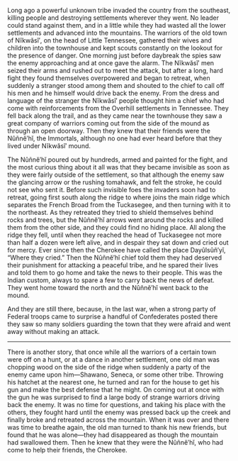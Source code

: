 Long ago a powerful unknown tribe invaded the country from the southeast, killing people and destroying settlements wherever they went. No leader could stand against them, and in a little while they had wasted all the lower settlements and advanced into the mountains. The warriors of the old town of Nĭkwăsĭ′, on the head of Little Tennessee, gathered their wives and children into the townhouse and kept scouts constantly on the lookout for the presence of danger. One morning just before daybreak the spies saw the enemy approaching and at once gave the alarm. The Nĭkwăsĭ′ men seized their arms and rushed out to meet the attack, but after a long, hard fight they found themselves overpowered and began to retreat, when suddenly a stranger stood among them and shouted to the chief to call off his men and he himself would drive back the enemy. From the dress and language of the stranger the Nĭkwăsĭ′ people thought him a chief who had come with reinforcements from the Overhill settlements in Tennessee. They fell back along the trail, and as they came near the townhouse they saw a great company of warriors coming out from the side of the mound as through an open doorway. Then they knew that their friends were the Nûñnĕ′hĭ, the Immortals, although no one had ever heard before that they lived under Nĭkwăsĭ′ mound.

The Nûñnĕ′hĭ poured out by hundreds, armed and painted for the fight, and the most curious thing about it all was that they became invisible as soon as they were fairly outside of the settlement, so that although the enemy saw the glancing arrow or the rushing tomahawk, and felt the stroke, he could not see who sent it. Before such invisible foes the invaders soon had to retreat, going first south along the ridge to where joins the main ridge which separates the French Broad from the Tuckasegee, and then turning with it to the northeast. As they retreated they tried to shield themselves behind rocks and trees, but the Nûñnĕ′hĭ arrows went around the rocks and killed them from the other side, and they could find no hiding place. All along the ridge they fell, until when they reached the head of Tuckasegee not more than half a dozen were left alive, and in despair they sat down and cried out for mercy. Ever since then the Cherokee have called the place Dayûlsûñ′yĭ, “Where they cried.” Then the Nûñnĕ′hĭ chief told them they had deserved their punishment for attacking a peaceful tribe, and he spared their lives and told them to go home and take the news to their people. This was the Indian custom, always to spare a few to carry back the news of defeat. They went home toward the north and the Nûñnĕ′hĭ went back to the mound.

And they are still there, because, in the last war, when a strong party of Federal troops came to surprise a handful of Confederates posted there they saw so many soldiers guarding the town that they were afraid and went away without making an attack.

---

There is another story, that once while all the warriors of a certain town were off on a hunt, or at a dance in another settlement, one old man was chopping wood on the side of the ridge when suddenly a party of the enemy came upon him—Shawano, Seneca, or some other tribe. Throwing his hatchet at the nearest one, he turned and ran for the house to get his gun and make the best defense that he might. On coming out at once with the gun he was surprised to find a large body of strange warriors driving back the enemy. It was no time for questions, and taking his place with the others, they fought hard until the enemy was pressed back up the creek and finally broke and retreated across the mountain. When it was over and there was time to breathe again, the old man turned to thank his new friends, but found that he was alone—they had disappeared as though the mountain had swallowed them. Then he knew that they were the Nûñnĕ′hĭ, who had come to help their friends, the Cherokee.
